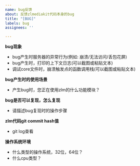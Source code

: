 ```yaml
---
name: bug反馈
about: 反馈zlmediakit代码本身的bug
title: "[BUG]"
labels: bug
assignees: ''

---
```


**bug现象**
- bug产生时服务器的异常行为(例如: 崩溃/无法访问/丢包花屏)
- bug产生时，打印的上下文日志(可以截图或粘贴文本)
- 调试core文件时，崩溃触发点的函数调用栈(可以截图或粘贴文本)

**bug产生时的使用场景**
- 产生bug时，您正在使用zlm的什么功能模块？

**bug是否可以复现，怎么复现**
- 请描述bug复现时的操作步骤

**zlm代码git commit hash值**
- git log查看

**操作系统环境**
- 什么类型的操作系统，32位，64位？
- 什么cpu类型？

